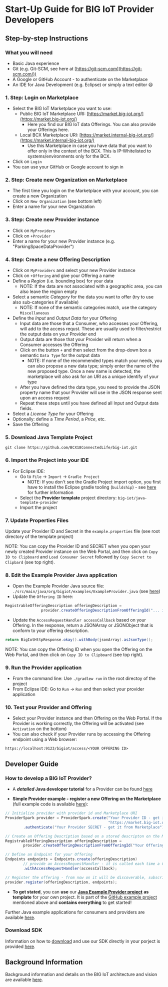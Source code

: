 # Start-Up Guide for BIG IoT Provider Developers

## Step-by-step Instructions

### What you will need
- Basic Java experience
- Git (e.g. Git-SCM, see here at [https://git-scm.com](https://git-scm.com/))
- A Google or GitHub Account - to authenticate on the Marketplace 
- An IDE for Java Development (e.g. Eclipse) or simply a text editor :smiley:

### 1. Step: Login on Marketplace

- Select the BIG IoT Marketplace you want to use:
  - Public BIG IoT Marketplace URI: [https://market.big-iot.org/](https://market.big-iot.org/)
    - Here you find our BIG IoT data Offerings. You can also provide your Offerings here.
  - Local BCX Marketplace URI: [https://market.internal-big-iot.org/](https://market.internal-big-iot.org/) 
    - Use this Marketplace in case you have data that you want to offer only in the context of the BCX. This is IP-Whitelisted to systems/environments only for the BCX.
- Click on `Login`
- You can use your GitHub or Google account to sign in

### 2. Step: Create new Organization on Marketplace

- The first time you login on the Marketplace with your account, you can create a new Organization 
- Click on `New Organization` (see bottom left)
- Enter a name for your new Organization

### 3. Step: Create new Provider instance

- Click on `MyProviders` 
- Click on `+Provider`
- Enter a name for your new Provider instance (e.g. "ParkingSpaceDataProvider")

### 4. Step: Create a new Offering Description

- Click on `MyProviders` and select your new Provider instance
- Click on `+Offering` and give your Offering a name
- Define a _Region_ (i.e. bounding box) for your data
  - NOTE: If the data are not associated with a geographic area, you can also leave the region empty
- Select a semantic _Category_ for the data you want to offer (try to use also sub-categories if available)
  - NOTE: If none of the semantic categories match, use the category `Miscellaneous`
- Define the _Input_ and _Output Data_ for your Offering
  - Input data are those that a Consumer, who accesses your Offering, will add to the access requst. These are usually used to filter/restrict the output data on your Provider end
  - Output data are those that your Provider will return when a Consumer accesses the Offering
  - Click on the button `+` and then select from the drop-down box a semantic `Data Type` for the output data
    - NOTE: If none of the recommended types match your needs, you can also propose a new data type; simply enter the name of the new proposed type. Once a new name is detected, the marketplace will also ask for an URI as a unique identify of your type
  - After you have defined the data type, you need to provide the JSON property name that your Provider will use in the JSON  response sent upon an access request 
  - Repeat these steps until you have defined all Input and Output data fields.
- Select a _License Type_ for your Offering  
- Optionally: define a _Time Period_, a _Price_, etc. 
- Save the Offering

### 5. Download Java Template Project

`git clone https://github.com/BCX18ConnectedLife/big-iot.git`

### 6. Import the Project into your IDE 

- For Eclipse IDE:
  - Go to `File` -> `Import` -> `Gradle Project`
    - NOTE: If you don't see the Gradle Project import option, you first have to install the Eclipse gradle tooling (`buildship`) - see [here](http://www.vogella.com/tutorials/EclipseGradle/article.html) for further information
  - Select the **Provider template** project directory: `big-iot/java-template-provider`
  - Import the project
  
### 7. Update Properties Files 

Update your Provider ID and Secret in the `example.properties` file (see root directory of the template project)

NOTE: You can copy the Provider ID and SECRET when you open your newly created Provider instance on the Web Portal, and then click on `Copy ID to Clipboard` and `Load Consumer Secret` followed by `Copy Secret to Clipbard` (see top right).

### 8. Edit the Example Provider Java application 

- Open the Example Provider Java source file: `./src/main/java/org/bigiot/examples/ExampleProvider.java` (see [here](https://github.com/BCX18ConnectedLife/big-iot/blob/master/java-template-provider/src/main/java/org/bigiot/examples/ExampleProvider.java))
- Update the `Offering ID` here:
```java
RegistrableOfferingDescription offeringDescription = 
	            provider.createOfferingDescriptionFromOfferingId("... include your Offering ID here ...");
```
- Update the `AccessRequestHandler accessCallback` based on your Offering. In the response, return a JSONArray or JSONObject that is conform to your offering description.
```java
return BigIotHttpResponse.okay().withBody(jsonArray).asJsonType();
```

NOTE: You can copy the Offering ID when you open the Offering on the Web Portal, and then click on `Copy ID to Clipboard` (see top right).

### 9. Run the Provider application 

- From the command line: Use `./gradlew run` in the root directoy of the project
- From Eclipse IDE: Go to `Run` -> `Run` and then select your provider application

### 10. Test your Provider and Offering

- Select your Provider instance and then Offering on the Web Portal. If the Provider is working correctly, the Offering will be activated (see `Activation` on the bottom)
- You can also check if your Provider runs by accessing the Offering endpoint using a Web browser:
```
https://localhost:9123/bigiot/access/<YOUR OFFERING ID>
```

## Developer Guide 

### How to develop a BIG IoT Provider?

- A **_detailed_ Java developer tutorial** for a Provider can be found [here](https://big-iot.github.io/providerPerspective/)

- **Simple Provider example - register a new Offering on the Marketplace** (full example code is available [here](https://github.com/BIG-IoT/example-projects/blob/master/more-java-examples/src/main/java/org/eclipse/bigiot/lib/examples/ExampleProviderWithMarketplaceOfferingDescription.java)):
```java
// Initialize provider with provider id and Marketplace URI
ProviderSpark provider = ProviderSpark.create("Your Provider ID - get it from Marketplace", 
                                              "https://market.big-iot.org", "IP address of your node", 6789)
        .authenticate("Your Provider SECRET - get it from Marketplace");

// Create an Offering Description based on a stored descripton on the Marketplace
RegistrableOfferingDescription offeringDescription = 
        provider.createOfferingDescriptionFromOfferingId("Your OfferingId - get it from Marketplace");

// Define an Endpoint for your Offering
Endpoints endpoints = Endpoints.create(offeringDescription)
        // provide an AccessRequestHandler - it is called each time a Consmer accesses your offering
        .withAccessRequestHandler(accessCallback);

// Register the offering - from now on it will be discoverable, subscribable and accessible to consumers
provider.register(offeringDescription, endpoints);
```
- **To get stated**, you can **use** our [**Java Example Provider project**](https://github.com/BCX18ConnectedLife/big-iot/tree/master/java-template-provider) **as template** for your own project. It is part of the [GitHub example project](https://github.com/BCX18ConnectedLife/big-iot) mentioned above and **contains everything** to get started!

Further Java example applications for consumers and providers are available [here](https://github.com/BIG-IoT/example-projects/tree/master/more-java-examples/src/main/java/org/eclipse/bigiot/lib/examples).

### Download SDK

Information on how to [download](https://big-iot.github.io/download/) and use our SDK directly in your porject is provided [here](https://big-iot.github.io/download/).


## Background Information

Background information and details on the BIG IoT architecture and vision are available [here](https://big-iot.github.io/tutorial/).
